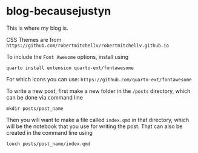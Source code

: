 # blog-becausejustyn

This is where my blog is.

CSS Themes are from `https://github.com/robertmitchellv/robertmitchellv.github.io`

To include the `Font Awesome` options, install using

    quarto install extension quarto-ext/fontawesome

For which icons you can use: `https://github.com/quarto-ext/fontawesome`

To write a new post, first make a new folder in the `/posts` directory, which can be done via command line

    mkdir posts/post_name

Then you will want to make a file called `index.qmd` in that directory, which will be the notebook that you use for writing the post. That can also be created in the command line using

    touch posts/post_name/index.qmd
